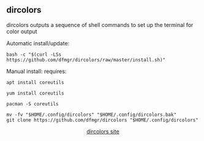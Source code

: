 ## dircolors  
  
dircolors outputs a sequence of shell commands to set up the terminal for color output  
  
Automatic install/update:
```
bash -c "$(curl -LSs https://github.com/dfmgr/dircolors/raw/master/install.sh)"
```
Manual install:
requires:    
```
apt install coreutils
```  
```
yum install coreutils
```  
```
pacman -S coreutils
```  
  
```
mv -fv "$HOME/.config/dircolors" "$HOME/.config/dircolors.bak"
git clone https://github.com/dfmgr/dircolors "$HOME/.config/dircolors"
```
  
  
<p align=center>
  <a href="https://www.gnu.org/software/coreutils/manual/html_node/dircolors-invocation.html" target="_blank">dircolors site</a>
</p>  

